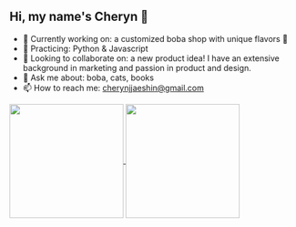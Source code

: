 ## Hi, my name's Cheryn 👋

* 🔭 Currently working on: a customized boba shop with unique flavors 🧋
* 🌱 Practicing: Python & Javascript
* 👯 Looking to collaborate on: a new product idea! I have an extensive background in marketing and passion in product and design.
* 💬 Ask me about: boba, cats, books
* 📫 How to reach me: cherynjjaeshin@gmail.com

<a href="https://github.com/shincheryn/github-readme-stats">
  <img height=200 align="center" src="https://github-readme-stats.vercel.app/api?username=shincheryn&show_icons=true&theme=transparent" />
</a>
<a href="https://github.com/shincheryn/convoychat">
  <img height=200 align="center" src="https://github-readme-stats.vercel.app/api/top-langs?username=shincheryn&layout=compact&langs_count=8&card_width=320&theme=transparent" />
</a>

<!--
**shincheryn/shincheryn** is a ✨ _special_ ✨ repository because its `README.md` (this file) appears on your GitHub profile.

Here are some ideas to get you started:
- ⚡ Fun fact: ...
-->
